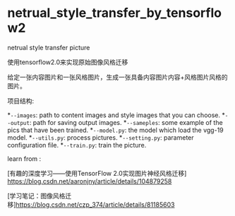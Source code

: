 # netrual_style_transfer_by_tensorflow2
netrual style transfer picture

使用tensorflow2.0来实现原始图像风格迁移

给定一张内容图片和一张风格图片，生成一张具备内容图片内容+风格图片风格的图片。

项目结构:

*`--images`: path to content images and style images that you can choose.
*`--output`: path for saving output images.
*`--sameples`: some example of the pics that have been trained.
*`--model.py`: the model which load the vgg-19 model.
*`--utils.py`: process pictures.
*`--setting.py`: parameter configuration file.
*`--train.py`: train the picture.


















learn from :

[有趣的深度学习——使用TensorFlow 2.0实现图片神经风格迁移] https://blog.csdn.net/aaronjny/article/details/104879258

[学习笔记：图像风格迁移]https://blog.csdn.net/czp_374/article/details/81185603
